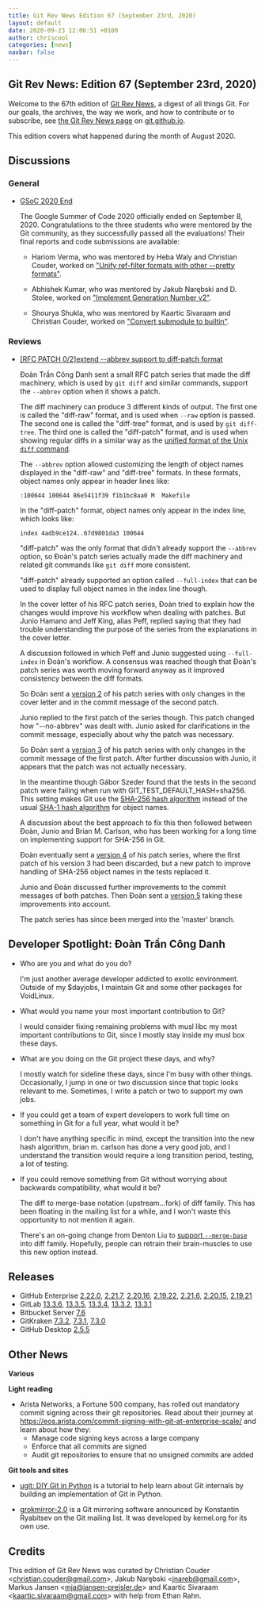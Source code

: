 ```yaml
---
title: Git Rev News Edition 67 (September 23rd, 2020)
layout: default
date: 2020-09-23 12:06:51 +0100
author: chriscool
categories: [news]
navbar: false
---
```


## Git Rev News: Edition 67 (September 23rd, 2020)

Welcome to the 67th edition of [Git Rev News](https://git.github.io/rev_news/rev_news/),
a digest of all things Git. For our goals, the archives, the way we work, and how to contribute or to
subscribe, see [the Git Rev News page](https://git.github.io/rev_news/rev_news/) on [git.github.io](http://git.github.io).

This edition covers what happened during the month of August 2020.

## Discussions

### General

* [GSoC 2020 End](https://summerofcode.withgoogle.com/organizations/4722049416691712/#projects)

  The Google Summer of Code 2020 officially ended on September 8,
  2020. Congratulations to the three students who were mentored by the
  Git community, as they successfully passed all the
  evaluations! Their final reports and code submissions are available:

  * Hariom Verma, who was mentored by Heba Waly and Christian Couder,
    worked on ["Unify ref-filter formats with other --pretty formats"](https://harry-hov.github.io/blogs/posts/the-final-report).

  * Abhishek Kumar, who was mentored by Jakub Narębski and D. Stolee,
    worked on ["Implement Generation Number v2"](https://github.com/abhishekkumar2718/GSoC20/blob/master/README.md).

  * Shourya Shukla, who was mentored by Kaartic Sivaraam and Christian Couder,
    worked on ["Convert submodule to builtin"](https://shouryashukla.blogspot.com/2020/08/the-final-report.html).

### Reviews

* [[RFC PATCH 0/2]extend --abbrev support to diff-patch format](https://lore.kernel.org/git/cover.1596887883.git.congdanhqx@gmail.com/)

  Đoàn Trần Công Danh sent a small RFC patch series that made the diff
  machinery, which is used by `git diff` and similar commands, support
  the `--abbrev` option when it shows a patch.

  The diff machinery can produce 3 different kinds of output. The
  first one is called the "diff-raw" format, and is used when `--raw`
  option is passed. The second one is called the "diff-tree" format,
  and is used by `git diff-tree`. The third one is called the
  "diff-patch" format, and is used when showing regular diffs in a
  similar way as the
  [unified format of the Unix `diff` command](https://en.wikipedia.org/wiki/Diff#Unified_format).

  The `--abbrev` option allowed customizing the length of object names
  displayed in the "diff-raw" and "diff-tree" formats. In these
  formats, object names only appear in header lines like:

  ```
  :100644 100644 86e5411f39 f1b1bc8aa0 M  Makefile
  ```

  In the "diff-patch" format, object names only appear in the index
  line, which looks like:

  ```
  index 4adb9ce124..67d9801da3 100644
  ```

  "diff-patch" was the only format that didn't already support the
  `--abbrev` option, so Đoàn's patch series actually made the diff
  machinery and related git commands like `git diff` more consistent.

  "diff-patch" already supported an option called `--full-index` that
  can be used to display full object names in the index line though.

  In the cover letter of his RFC patch series, Đoàn tried to explain
  how the changes would improve his workflow when dealing with
  patches. But Junio Hamano and Jeff King, alias Peff, replied saying
  that they had trouble understanding the purpose of the series from
  the explanations in the cover letter.

  A discussion followed in which Peff and Junio suggested using
  `--full-index` in Đoàn's workflow. A consensus was reached though
  that Đoàn's patch series was worth moving forward anyway as it
  improved consistency between the diff formats.

  So Đoàn sent a
  [version 2](https://lore.kernel.org/git/cover.1597146478.git.congdanhqx@gmail.com/)
  of his patch series with only changes in the cover letter and in the
  commit message of the second patch.

  Junio replied to the first patch of the series though. This patch
  changed how "--no-abbrev" was dealt with. Junio asked for
  clarifications in the commit message, especially about why the patch
  was necessary.

  So Đoàn sent a
  [version 3](https://lore.kernel.org/git/cover.1597364493.git.congdanhqx@gmail.com/)
  of his patch series with only changes in the commit message of the
  first patch. After further discussion with Junio, it appears that
  the patch was not actually necessary.

  In the meantime though Gábor Szeder found that the tests in the
  second patch were failing when run with
  GIT_TEST_DEFAULT_HASH=sha256. This setting makes Git use the
  [SHA-256 hash algorithm](https://en.wikipedia.org/wiki/SHA-2)
  instead of the usual
  [SHA-1 hash algorithm](https://en.wikipedia.org/wiki/SHA-1)
  for object names.

  A discussion about the best approach to fix this then followed
  between Đoàn, Junio and Brian M. Carlson, who has been working for a
  long time on implementing support for SHA-256 in Git.

  Đoàn eventually sent a
  [version 4](https://lore.kernel.org/git/cover.1597926783.git.congdanhqx@gmail.com/)
  of his patch series, where the first patch of his version 3 had been
  discarded, but a new patch to improve handling of SHA-256 object
  names in the tests replaced it.

  Junio and Đoàn discussed further improvements to the commit messages
  of both patches. Then Đoàn sent a
  [version 5](https://lore.kernel.org/git/cover.1598010556.git.congdanhqx@gmail.com/)
  taking these improvements into account.

  The patch series has since been merged into the 'master' branch.

<!---
### Support
-->

## Developer Spotlight: Đoàn Trần Công Danh

* Who are you and what do you do?

  I'm just another average developer addicted to exotic environment.
  Outside of my $dayjobs, I maintain Git and some other packages for
  VoidLinux.

* What would you name your most important contribution to Git?

  I would consider fixing remaining problems with musl libc my most
  important contributions to Git,  since I mostly stay inside my musl
  box these days.

* What are you doing on the Git project these days, and why?

  I mostly watch for sideline these days, since I'm busy with other
  things. Occasionally, I jump in one or two discussion since that topic
  looks relevant to me. Sometimes, I write a patch or two to support my
  own jobs.

* If you could get a team of expert developers to work full time on
  something in Git for a full year, what would it be?

  I don't have anything specific in mind, except the transition into the
  new hash algorithm, brian m. carlson has done a very good job, and
  I understand the transition would require a long transition period,
  testing, a lot of testing.

* If you could remove something from Git without worrying about
  backwards compatibility, what would it be?

  The diff to merge-base notation (upstream...fork) of diff family.
  This has been floating in the mailing list for a while, and I won't
  waste this opportunity to not mention it again.

  There's an on-going change from Denton Liu to [support `--merge-base`](https://public-inbox.org/git/cover.1600600823.git.liu.denton@gmail.com/)
  into diff family. Hopefully, people can retrain their brain-muscles to
  use this new option instead.

## Releases

+ GitHub Enterprise [2.22.0](https://enterprise.github.com/releases/2.22.0/notes),
[2.21.7](https://enterprise.github.com/releases/2.21.7/notes),
[2.20.16](https://enterprise.github.com/releases/2.20.16/notes),
[2.19.22](https://enterprise.github.com/releases/2.19.22/notes),
[2.21.6](https://enterprise.github.com/releases/2.21.6/notes),
[2.20.15](https://enterprise.github.com/releases/2.20.15/notes),
[2.19.21](https://enterprise.github.com/releases/2.19.21/notes)
+ GitLab [13.3.6](https://about.gitlab.com/releases/2020/09/14/gitlab-13-3-6-released/),
[13.3.5](https://about.gitlab.com/releases/2020/09/04/gitlab-13-3-5-released/),
[13.3.4](https://about.gitlab.com/releases/2020/09/02/security-release-gitlab-13-3-3-released/),
[13.3.2](https://about.gitlab.com/releases/2020/08/28/gitlab-13-3-2-released/),
[13.3.1](https://about.gitlab.com/releases/2020/08/25/gitlab-13-3-1-released/)
+ Bitbucket Server [7.6](https://confluence.atlassian.com/bitbucketserver/bitbucket-server-release-notes-872139866.html)
+ GitKraken [7.3.2](https://support.gitkraken.com/release-notes/current),
[7.3.1](https://support.gitkraken.com/release-notes/current),
[7.3.0](https://support.gitkraken.com/release-notes/current)
+ GitHub Desktop [2.5.5](https://desktop.github.com/release-notes/)

## Other News

__Various__


__Light reading__

* Arista Networks, a Fortune 500 company, has rolled out mandatory
  commit signing across their git repositories. Read about their
  journey at
  <https://eos.arista.com/commit-signing-with-git-at-enterprise-scale/>
  and learn about how they:
  * Manage code signing keys across a large company
  * Enforce that all commits are signed
  * Audit git repositories to ensure that no unsigned commits are added

__Git tools and sites__

* [ugit: DIY Git in Python](https://www.leshenko.net/p/ugit/#) is a
  tutorial to help learn about Git internals by building an
  implementation of Git in Python.

* [grokmirror-2.0](https://lore.kernel.org/git/20200921170651.aszbydzvnj7l4y2w@chatter.i7.local/)
  is a Git mirroring software announced by Konstantin Ryabitsev on the
  Git mailing list. It was developed by kernel.org for its own use.

## Credits

This edition of Git Rev News was curated by
Christian Couder &lt;<christian.couder@gmail.com>&gt;,
Jakub Narębski &lt;<jnareb@gmail.com>&gt;,
Markus Jansen &lt;<mja@jansen-preisler.de>&gt; and
Kaartic Sivaraam &lt;<kaartic.sivaraam@gmail.com>&gt;
with help from Ethan Rahn.
